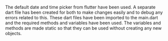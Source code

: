 The default date and time picker from flutter have been used. A separate dart file has 
been created for both to make changes easily and to debug any errors related to this.
These dart files have been imported to the main.dart and the required methods and 
variables have been used. The variables and methods are made static so that they can be 
used without creating any new objects.
